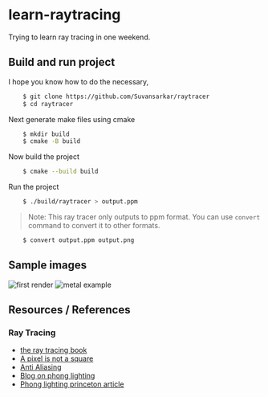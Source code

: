 # learn-raytracing

Trying to learn ray tracing in one weekend.

## Build and run project

I hope you know how to do the necessary, 
```bash
    $ git clone https://github.com/Suvansarkar/raytracer
    $ cd raytracer
```

Next generate make files using cmake
```bash
    $ mkdir build
    $ cmake -B build
```

Now build the project
```bash
    $ cmake --build build
```

Run the project
```bash
    $ ./build/raytracer > output.ppm
```

> Note: This ray tracer only outputs to ppm format. You can use `convert` command to convert it to other formats.

```bash
    $ convert output.ppm output.png
```

## Sample images

![first render](./images/image2.ppm)
![metal example](./images/image1.ppm)

## Resources / References

### Ray Tracing
- [the ray tracing book](https://raytracing.github.io/books/RayTracingInOneWeekend.html)
- [A pixel is not a square](https://www.researchgate.net/publication/244986797_A_Pixel_Is_Not_A_Little_Square_A_Pixel_Is_Not_A_Little_Square_A_Pixel_Is_Not_A_Little_Square)
- [Anti Aliasing](https://www.geeksforgeeks.org/antialiasing/)
- [Blog on phong lighting](https://paroj.github.io/gltut/Illumination/Tut11%20Phong%20Model.html)
- [Phong lighting princeton article](https://www.cs.princeton.edu/courses/archive/fall03/cs526/papers/lafortune94.pdf)

